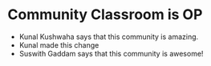 # Community Classroom is OP

- Kunal Kushwaha says that this community is amazing.
- Kunal made this change
- Suswith Gaddam says that this community is awesome!
